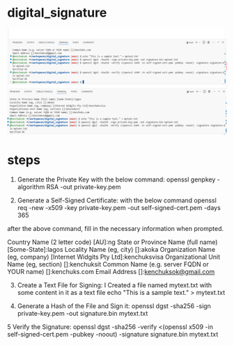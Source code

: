 # digital_signature
![alt text](image.png)
![alt text](image-1.png)

# steps 
1. Generate the Private Key with the below command:
openssl genpkey -algorithm RSA -out private-key.pem

2. Generate a Self-Signed Certificate: with the below command
openssl req -new -x509 -key private-key.pem -out self-signed-cert.pem -days 365

after the above command, fill in the necessary information when prompted.

Country Name (2 letter code) [AU]:ng
State or Province Name (full name) [Some-State]:lagos
Locality Name (eg, city) []:akoka
Organization Name (eg, company) [Internet Widgits Pty Ltd]:kenchuksvisa
Organizational Unit Name (eg, section) []:kenchuksit
Common Name (e.g. server FQDN or YOUR name) []:kenchuks.com
Email Address []:kenchuksok@gmail.com

3. Create a Text File for Signing:
I Created a file named mytext.txt with some content in it as a text file
echo "This is a sample text." > mytext.txt

4. Generate a Hash of the File and Sign it:
openssl dgst -sha256 -sign private-key.pem -out signature.bin mytext.txt

5 Verify the Signature:
openssl dgst -sha256 -verify <(openssl x509 -in self-signed-cert.pem -pubkey -noout) -signature signature.bin mytext.txt


